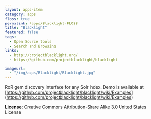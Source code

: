 ```yaml
---
layout: apps-item
category: apps
floss: true
permalink: /apps/Blacklight-FLOSS
title: "Blacklight"
featured: false
tags:
  - Open Source tools
  - Search and Browsing
links:
  - http://projectblacklight.org/
  - https://github.com/projectblacklight/blacklight

imageurl:
  - "/img/apps/Blacklight/Blacklight.jpg"
---
```


RoR gem discovery interface for any Solr index.
Demo is available at [https://github.com/projectblacklight/blacklight/wiki/Examples] (https://github.com/projectblacklight/blacklight/wiki/Examples)

**License**: Creative Commons Attribution-Share Alike 3.0 United States License
